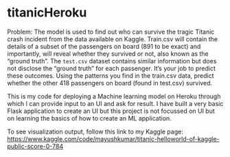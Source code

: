 # titanicHeroku
Problem: 
The model is used to find out who can survive the tragic Titanic crash incident from the data available on Kaggle.
Train.csv will contain the details of a subset of the passengers on board (891 to be exact) and importantly, will reveal whether they survived or not, also known as the “ground truth”. The `test.csv` dataset contains similar information but does not disclose the “ground truth” for each passenger. It’s your job to predict these outcomes. Using the patterns you find in the train.csv data, predict whether the other 418 passengers on board (found in test.csv) survived.

This is my code for deploying a Machine learning model on Heroku through which I can provide input to an UI and ask for result.
I have built a very basic Flask application to create an UI but this project is not focussed on UI but on learning the basics of how to create an ML application.

To see visualization output, follow this link to my Kaggle page: https://www.kaggle.com/code/mayushkumar/titanic-helloworld-of-kaggle-public-score-0-784
